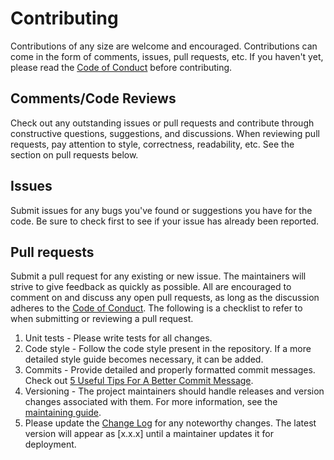 # Contributing

Contributions of any size are welcome and encouraged. Contributions can come in
the form of comments, issues, pull requests, etc. If you haven't yet, please read
the [Code of Conduct](./CODE_OF_CONDUCT.md) before contributing.

## Comments/Code Reviews

Check out any outstanding issues or pull requests and contribute through
constructive questions, suggestions, and discussions. When reviewing pull
requests, pay attention to style, correctness, readability, etc. See the section
on pull requests below.

## Issues

Submit issues for any bugs you've found or suggestions you have for the code. Be
sure to check first to see if your issue has already been reported.

## Pull requests

Submit a pull request for any existing or new issue. The maintainers will strive
to give feedback as quickly as possible. All are encouraged to comment on and
discuss any open pull requests, as long as the discussion adheres to the
[Code of Conduct](./CODE_OF_CONDUCT.md). The following is a checklist to refer to
when submitting or reviewing a pull request.

1. Unit tests - Please write tests for all changes.
1. Code style - Follow the code style present in the repository. If a more
   detailed style guide becomes necessary, it can be added.
1. Commits - Provide detailed and properly formatted commit messages. Check out [5
   Useful Tips For A Better Commit Message](https://robots.thoughtbot.com/5-useful-tips-for-a-better-commit-message).
1. Versioning - The project maintainers should handle releases and version changes
   associated with them. For more information, see the [maintaining
   guide](./MAINTAINING.md).
1. Please update the [Change Log](./CHANGELOG.md) for any noteworthy changes. The
   latest version will appear as [x.x.x] until a maintainer updates it for
   deployment.
